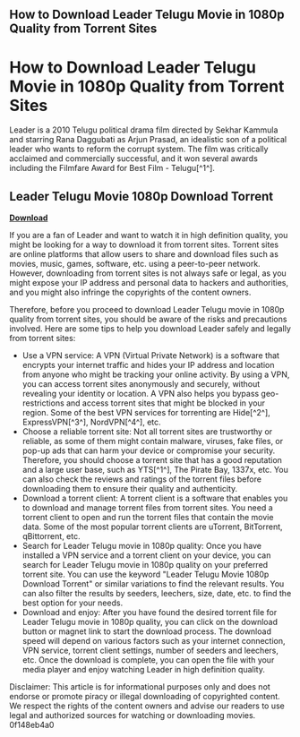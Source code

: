 ## How to Download Leader Telugu Movie in 1080p Quality from Torrent Sites

  
# How to Download Leader Telugu Movie in 1080p Quality from Torrent Sites
 
Leader is a 2010 Telugu political drama film directed by Sekhar Kammula and starring Rana Daggubati as Arjun Prasad, an idealistic son of a political leader who wants to reform the corrupt system. The film was critically acclaimed and commercially successful, and it won several awards including the Filmfare Award for Best Film - Telugu[^1^].
 
## Leader Telugu Movie 1080p Download Torrent


[**Download**](https://soawresotni.blogspot.com/?d=2tLZLR)

 
If you are a fan of Leader and want to watch it in high definition quality, you might be looking for a way to download it from torrent sites. Torrent sites are online platforms that allow users to share and download files such as movies, music, games, software, etc. using a peer-to-peer network. However, downloading from torrent sites is not always safe or legal, as you might expose your IP address and personal data to hackers and authorities, and you might also infringe the copyrights of the content owners.
 
Therefore, before you proceed to download Leader Telugu movie in 1080p quality from torrent sites, you should be aware of the risks and precautions involved. Here are some tips to help you download Leader safely and legally from torrent sites:
 
- Use a VPN service: A VPN (Virtual Private Network) is a software that encrypts your internet traffic and hides your IP address and location from anyone who might be tracking your online activity. By using a VPN, you can access torrent sites anonymously and securely, without revealing your identity or location. A VPN also helps you bypass geo-restrictions and access torrent sites that might be blocked in your region. Some of the best VPN services for torrenting are Hide[^2^], ExpressVPN[^3^], NordVPN[^4^], etc.
- Choose a reliable torrent site: Not all torrent sites are trustworthy or reliable, as some of them might contain malware, viruses, fake files, or pop-up ads that can harm your device or compromise your security. Therefore, you should choose a torrent site that has a good reputation and a large user base, such as YTS[^1^], The Pirate Bay, 1337x, etc. You can also check the reviews and ratings of the torrent files before downloading them to ensure their quality and authenticity.
- Download a torrent client: A torrent client is a software that enables you to download and manage torrent files from torrent sites. You need a torrent client to open and run the torrent files that contain the movie data. Some of the most popular torrent clients are uTorrent, BitTorrent, qBittorrent, etc.
- Search for Leader Telugu movie in 1080p quality: Once you have installed a VPN service and a torrent client on your device, you can search for Leader Telugu movie in 1080p quality on your preferred torrent site. You can use the keyword "Leader Telugu Movie 1080p Download Torrent" or similar variations to find the relevant results. You can also filter the results by seeders, leechers, size, date, etc. to find the best option for your needs.
- Download and enjoy: After you have found the desired torrent file for Leader Telugu movie in 1080p quality, you can click on the download button or magnet link to start the download process. The download speed will depend on various factors such as your internet connection, VPN service, torrent client settings, number of seeders and leechers, etc. Once the download is complete, you can open the file with your media player and enjoy watching Leader in high definition quality.

Disclaimer: This article is for informational purposes only and does not endorse or promote piracy or illegal downloading of copyrighted content. We respect the rights of the content owners and advise our readers to use legal and authorized sources for watching or downloading movies.
 0f148eb4a0
